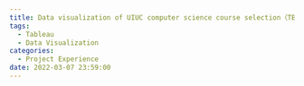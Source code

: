 ```yaml
---
title: Data visualization of UIUC computer science course selection（TBD）
tags:
  - Tableau
  - Data Visualization
categories:
  - Project Experience
date: 2022-03-07 23:59:00
---
```


